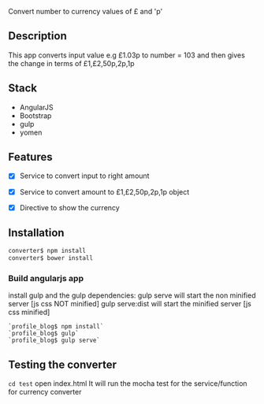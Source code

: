  Convert number to  currency values of £ and 'p'


## Description
This app converts input value e.g £1.03p to number = 103 and then gives the change in terms of £1,£2,50p,2p,1p


## Stack

* AngularJS
* Bootstrap
* gulp
* yomen

## Features

- [x] Service to convert input to right amount
- [x] Service to convert amount to £1,£2,50p,2p,1p object
- [x] Directive to show the currency



## Installation

```bash
converter$ npm install
converter$ bower install
```
### Build angularjs app
install gulp and the gulp dependencies:
gulp serve will start the non minified server [js css NOT minified]
gulp serve:dist will start the minified server [js css minified]
```
`profile_blog$ npm install`
`profile_blog$ gulp`
`profile_blog$ gulp serve`
```

## Testing the converter
`cd test`
open index.html
It will run the mocha test for the service/function for currency converter

